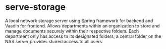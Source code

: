 # serve-storage
A local network storage server using Spring framework for backend and Vaadin for frontend. Allows departments within an organization to store and manage documents securely within their respective folders. Each department only has access to its designated folders, a central folder on the NAS server provides shared access to all users.
